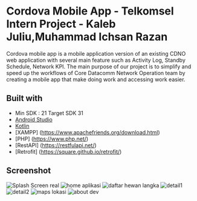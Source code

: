 # Cordova Mobile App - Telkomsel Intern Project - Kaleb Juliu,Muhammad Ichsan Razan
Cordova mobile app is a mobile application version of an existing CDNO web application with several main feature such as Activity Log, Standby Schedule, Network KPI. The main purpose of our project is to simplify and speed up the workflows of Core Datacomm Network Operation team by creating a mobile app that make doing work and accessing work easier.

## Built with
* Min SDK : 21 Target SDK 31
* [Android Studio](https://developer.android.com/studio "Android Studio")
* [Kotlin](https://developer.android.com/kotlin "Kotlin")
* [XAMPP] (https://www.apachefriends.org/download.html)
* [PHP] (https://www.php.net/)
* [RestAPI] (https://restfulapi.net/)
* [Retrofit] (https://square.github.io/retrofit/)

## Screenshot
![Splash Screen real](https://user-images.githubusercontent.com/73275576/144736553-971fcb8d-2c68-4976-8b94-a6d3e79bacc2.PNG) ![home aplikasi](https://user-images.githubusercontent.com/73275576/144736541-b62e01da-f7d5-42c0-bc77-85b56cbb1701.PNG)  ![daftar hewan langka](https://user-images.githubusercontent.com/73275576/144736569-f5d67d9d-f92b-43ff-90af-f4456e07014e.PNG) ![detail1](https://user-images.githubusercontent.com/73275576/144736572-1b2ccb36-e7b7-4786-9935-2b3ed75fd6ad.PNG) ![detail2](https://user-images.githubusercontent.com/73275576/144736574-f59f48f6-32a2-41cb-bb9e-338b8350517b.PNG) ![maps lokasi](https://user-images.githubusercontent.com/73275576/144736577-9d5eb564-5a23-46d3-9c6a-10edf068bde8.PNG) ![about dev](https://user-images.githubusercontent.com/73275576/144736708-1fb8fc02-1cec-4f0d-b31d-203de8b70c6a.PNG)
